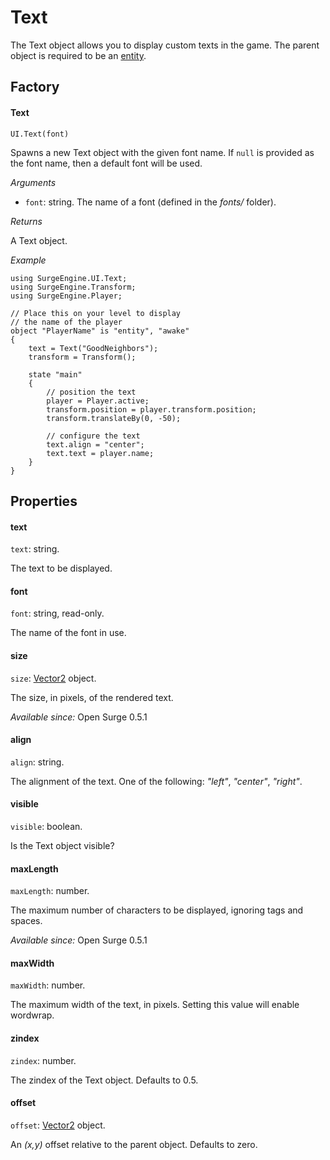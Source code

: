 Text
====

The Text object allows you to display custom texts in the game. The parent object is required to be an [entity](/engine/entity).

Factory
-------

#### Text

`UI.Text(font)`

Spawns a new Text object with the given font name. If `null` is provided as the font name, then a default font will be used.

*Arguments*

* `font`: string. The name of a font (defined in the *fonts/* folder).

*Returns*

A Text object.

*Example*
```
using SurgeEngine.UI.Text;
using SurgeEngine.Transform;
using SurgeEngine.Player;

// Place this on your level to display
// the name of the player
object "PlayerName" is "entity", "awake"
{
    text = Text("GoodNeighbors");
    transform = Transform();

    state "main"
    {
        // position the text
        player = Player.active;
        transform.position = player.transform.position;
        transform.translateBy(0, -50);

        // configure the text
        text.align = "center";
        text.text = player.name;
    }
}
```

Properties
----------

#### text

`text`: string.

The text to be displayed.

#### font

`font`: string, read-only.

The name of the font in use.

#### size

`size`: [Vector2](/engine/vector2) object.

The size, in pixels, of the rendered text.

*Available since:* Open Surge 0.5.1

#### align

`align`: string.

The alignment of the text. One of the following: *"left"*, *"center"*, *"right"*.

#### visible

`visible`: boolean.

Is the Text object visible?

#### maxLength

`maxLength`: number.

The maximum number of characters to be displayed, ignoring *<color>* tags and spaces.

*Available since:* Open Surge 0.5.1

#### maxWidth

`maxWidth`: number.

The maximum width of the text, in pixels. Setting this value will enable wordwrap.

#### zindex

`zindex`: number.

The zindex of the Text object. Defaults to 0.5.

#### offset

`offset`: [Vector2](/engine/vector2) object.

An *(x,y)* offset relative to the parent object. Defaults to zero.
